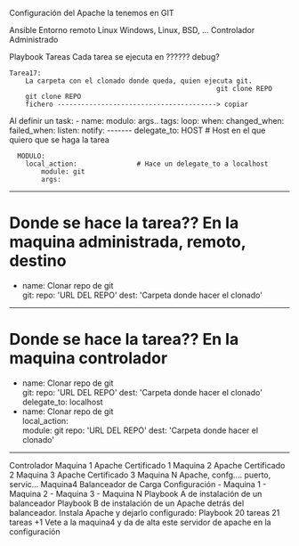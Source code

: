 
Configuración del Apache la tenemos en GIT

Ansible                                                 Entorno remoto
Linux                                                   Windows, Linux, BSD, ...
Controlador                                             Administrado

Playbook
    Tareas
        Cada tarea se ejecuta en ??????
            debug?
    
    Tarea17: 
        La carpeta con el clonado donde queda, quien ejecuta git.
                                                        git clone REPO 
        git clone REPO 
        fichero ----------------------------------------> copiar
        
Al definir un task:
    - name:
      modulo:
        args..
      tags:
      loop:
      when:
      changed_when:
      failed_when:
      listen:
      notify:
      -------
      delegate_to: HOST           # Host en el que quiero que se haga la tarea
      
      MODULO: 
        local_action:               # Hace un delegate_to a localhost
            module: git
            args:
------------------------------
# Donde se hace la tarea??  En la maquina administrada, remoto, destino
-   name: Clonar repo de git     
    git:
        repo: 'URL DEL REPO'
        dest: 'Carpeta donde hacer el clonado'
------------------------------
# Donde se hace la tarea??  En la maquina controlador
-   name: Clonar repo de git     
    git:
        repo: 'URL DEL REPO'
        dest: 'Carpeta donde hacer el clonado'
    delegate_to: localhost
-   name: Clonar repo de git     
    local_action:   
        module: git
        repo: 'URL DEL REPO'
        dest: 'Carpeta donde hacer el clonado'
------------------------------
        
      
Controlador                                 Maquina 1
                                                Apache
                                                Certificado 1
                                            Maquina 2
                                                Apache
                                                Certificado 2
                                            Maquina 3
                                                Apache
                                                Certificado 3
                                            Maquina N
                                                Apache, confg.... puerto, servic...
                                            Maquina4
                                                Balanceador de Carga
                                                Configuración
                                                    - Maquina 1
                                                    - Maquina 2
                                                    - Maquina 3
                                                    - Maquina N
Playbook A de instalación de un balanceador
Playbook B de instalación de un Apache detrás del balanceador.
Instala Apache y dejarlo configurado: Playbook 20 tareas
                                               21 tareas
                                               +1 Vete a la maquina4 y da de alta este servidor 
                                                   de apache en la configuración